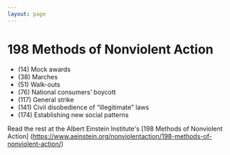 ```yaml
---
layout: page
---
```


198 Methods of Nonviolent Action
=================


* (14) Mock awards
* (38) Marches
* (51) Walk-outs
* (76) National consumers’ boycott
* (117) General strike
* (141) Civil disobedience of “illegitimate” laws
* (174) Establishing new social patterns

Read the rest at the Albert Einstein Institute's [198 Methods of Nonviolent Action] (https://www.aeinstein.org/nonviolentaction/198-methods-of-nonviolent-action/)

